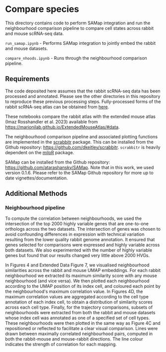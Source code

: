 # Compare species

This directory contains code to perform SAMap integration and run the neighbourhood comparison pipeline to compare cell states across rabbit and mouse scRNA-seq data.

`run_samap.ipynb` - Performs SAMap integration to jointly embed the rabbit and mouse datasets.

`compare_nhoods.ipynb` - Runs through the neighbourhood comparison pipeline.

## Requirements

The code deposited here assumes that the rabbit scRNA-seq data has been processed and annotated. Please see the other directories in this repository to reproduce these previous processing steps. Fully-processed forms of the rabbit scRNA-seq atlas can be obtained from [here](https://content.cruk.cam.ac.uk/jmlab/RabbitGastrulation2022/data/RNA/).

These notebooks compare the rabbit atlas with the extended mouse atlas (Imaz Rosshandler et al. 2023) available from <https://marionilab.github.io/ExtendedMouseAtlas/#data>.

The neighbourhood comparison pipeline and associated plotting functions are implemented in the [scrabbitr](https://github.com/dkeitley/scrabbitr) package. This can be installed from the Github repository: <https://github.com/dkeitley/scrabbitr>. `scrabbitr` is heavily dependent on the [miloR](https://github.com/MarioniLab/miloR) package.

SAMap can be installed from the Github repository: <https://github.com/atarashansky/SAMap>. Note that in this work, we used version 0.1.6. Please refer to the SAMap Github repository for more up to date vignettes/documentation.

## Additional Methods

### Neighbourhood pipeline

To compute the correlation between neighbourhoods, we used the intersection of the top 2000 highly variable genes that are one-to-one orthologs across the two datasets. The intersection of genes was chosen to avoid confounding differences in expression with technical variation resulting from the lower quality rabbit genome annotation. It ensured that genes selected for comparisons were expressed and highly variable across both datasets. We also experimented with the number of highly variable genes but found that our results changed very little above 2000 HVGs.

In Figures 4 and Extended Data Figure 7, we visualised neighbourhood similarities across the rabbit and mouse UMAP embeddings. For each rabbit neighbourhood we extracted its maximum similarity score with any mouse neighbourhood (and vice versa). We then plotted each neighbourhood according to the UMAP position of its index cell, and coloured each point by the neighbourhood's maximum correlation value. In Figures 4D, the maximum correlation values are aggregated according to the cell type annotation of each index cell, to obtain a distribution of similarity scores across each cell type. Finally, for the trajectory comparisons, subsets of neighbourhoods were extracted from both the rabbit and mouse datasets whose index cell was annotated as one of a specified set of cell types. These neighbourhoods were then plotted in the same way as Figure 4C and repositioned or reflected to facilitate a clear visual comparison. Lines were drawn between maximally correlated neighbourhood pairs, computed in both the rabbit-mouse and mouse-rabbit directions. The line colour indicates the strength of correlation for each mapping.
